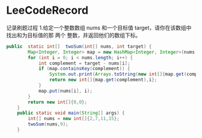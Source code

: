 # LeeCodeRecord
记录刷题过程
1.给定一个整数数组 nums 和一个目标值 target，请你在该数组中找出和为目标值的那 两个 整数，并返回他们的数组下标。
```java
public  static int[]  twoSum(int[] nums, int target) {
		Map<Integer, Integer> map = new HashMap<Integer, Integer>(nums.length);
		for (int i = 0; i < nums.length; i++) {
			int complement = target - nums[i];
			if (map.containsKey(complement)) {
				System.out.print(Arrays.toString(new int[]{map.get(complement),i}));
				return new int[]{map.get(complement),i};
			}
			map.put(nums[i], i);
		}
		return new int[]{0,0};
	}
 	public static void main(String[] args) {
        int[] nums = new int[]{2,7,11,15}; 
        twoSum(nums,9);
	}
```
